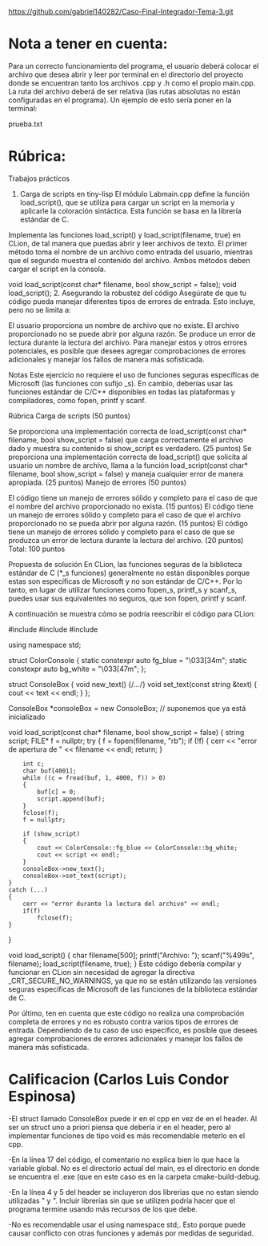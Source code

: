 https://github.com/gabriel140282/Caso-Final-Integrador-Tema-3.git

# Nota a tener en cuenta:

Para un correcto funcionamiento del programa, el usuario deberá colocar el archivo que desea abrir y leer por terminal en el directorio del proyecto donde se encuentran tanto los archivos .cpp y .h como el propio main.cpp. La ruta del archivo deberá de ser relativa (las rutas absolutas no están configuradas en el programa). Un ejemplo de esto sería poner en la terminal:

prueba.txt

# Rúbrica:

Trabajos prácticos
1. Carga de scripts en tiny-lisp
El módulo Labmain.cpp define la función load_script(), que se utiliza para cargar un script en la memoria y aplicarle la coloración sintáctica. Esta función se basa en la librería estándar de C.

Implementa las funciones load_script() y load_script(filename, true) en CLion, de tal manera que puedas abrir y leer archivos de texto. El primer método toma el nombre de un archivo como entrada del usuario, mientras que el segundo muestra el contenido del archivo. Ambos métodos deben cargar el script en la consola.

void load_script(const char* filename, bool show_script = false);
void load_script();
2. Asegurando la robustez del código
Asegúrate de que tu código pueda manejar diferentes tipos de errores de entrada. Esto incluye, pero no se limita a:

El usuario proporciona un nombre de archivo que no existe.
El archivo proporcionado no se puede abrir por alguna razón.
Se produce un error de lectura durante la lectura del archivo.
Para manejar estos y otros errores potenciales, es posible que desees agregar comprobaciones de errores adicionales y manejar los fallos de manera más sofisticada.

Notas
Este ejercicio no requiere el uso de funciones seguras específicas de Microsoft (las funciones con sufijo _s). En cambio, deberías usar las funciones estándar de C/C++ disponibles en todas las plataformas y compiladores, como fopen, printf y scanf.


Rúbrica
Carga de scripts (50 puntos)

Se proporciona una implementación correcta de load_script(const char* filename, bool show_script = false) que carga correctamente el archivo dado y muestra su contenido si show_script es verdadero. (25 puntos)
Se proporciona una implementación correcta de load_script() que solicita al usuario un nombre de archivo, llama a la función load_script(const char* filename, bool show_script = false) y maneja cualquier error de manera apropiada. (25 puntos)
Manejo de errores (50 puntos)

El código tiene un manejo de errores sólido y completo para el caso de que el nombre del archivo proporcionado no exista. (15 puntos)
El código tiene un manejo de errores sólido y completo para el caso de que el archivo proporcionado no se pueda abrir por alguna razón. (15 puntos)
El código tiene un manejo de errores sólido y completo para el caso de que se produzca un error de lectura durante la lectura del archivo. (20 puntos)
Total: 100 puntos

Propuesta de solución
En CLion, las funciones seguras de la biblioteca estándar de C (*_s funciones) generalmente no están disponibles porque estas son específicas de Microsoft y no son estándar de C/C++. Por lo tanto, en lugar de utilizar funciones como fopen_s, printf_s y scanf_s, puedes usar sus equivalentes no seguros, que son fopen, printf y scanf.

A continuación se muestra cómo se podría reescribir el código para CLion:

#include <iostream>
#include <string>
#include <cstdio>

using namespace std;

struct ColorConsole
{
    static constexpr auto fg_blue = "\033[34m";
    static constexpr auto bg_white = "\033[47m";
};

struct ConsoleBox
{
    void new_text() {/*...*/}
    void set_text(const string &text) { cout << text << endl; }
};

ConsoleBox *consoleBox = new ConsoleBox; // suponemos que ya está inicializado

void load_script(const char* filename, bool show_script = false)
{
    string script;
    FILE* f = nullptr;
    try
    {
        f = fopen(filename, "rb");
        if (!f)
        {
            cerr << "error de apertura de " << filename << endl;
            return;
        }

        int c;
        char buf[4001];
        while ((c = fread(buf, 1, 4000, f)) > 0)
        {
            buf[c] = 0;
            script.append(buf);
        }
        fclose(f);
        f = nullptr;

        if (show_script)
        {
            cout << ColorConsole::fg_blue << ColorConsole::bg_white;
            cout << script << endl;
        }
        consoleBox->new_text();
        consoleBox->set_text(script);
    }
    catch (...)
    {
        cerr << "error durante la lectura del archivo" << endl;
        if(f)
            fclose(f);
    }
}

void load_script()
{
    char filename[500];
    printf("Archivo: ");
    scanf("%499s", filename);
    load_script(filename, true);
}
Este código debería compilar y funcionar en CLion sin necesidad de agregar la directiva _CRT_SECURE_NO_WARNINGS, ya que no se están utilizando las versiones seguras específicas de Microsoft de las funciones de la biblioteca estándar de C.

Por último, ten en cuenta que este código no realiza una comprobación completa de errores y no es robusto contra varios tipos de errores de entrada. Dependiendo de tu caso de uso específico, es posible que desees agregar comprobaciones de errores adicionales y manejar los fallos de manera más sofisticada.

# Calificacion (Carlos Luis Condor Espinosa)

-El struct llamado ConsoleBox puede ir en el cpp en vez de en el header. Al ser un struct uno a priori piensa que debería ir en el header, pero al implementar funciones de tipo void es más recomendable meterlo en el cpp.

-En la línea 17 del código, el comentario no explica bien lo que hace la variable global. No es el directorio actual del main, es el directorio en donde se encuentra el .exe (que en este caso es en la carpeta cmake-build-debug.

-En la línea 4 y 5 del header se incluyeron dos librerias que no estan siendo utilizadas "<string> y <iostream>". Incluir librerías sin que se utilizen podría hacer que el programa termine usando más recursos de los que debe.

-No es recomendable usar el using namespace std;. Esto porque puede causar conflicto con otras funciones y además por medidas de seguridad.
